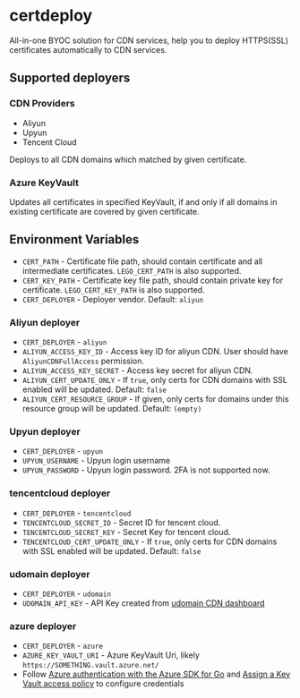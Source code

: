 # certdeploy

All-in-one BYOC solution for CDN services, help you to deploy 
HTTPS(SSL) certificates automatically to CDN services.

## Supported deployers

### CDN Providers

* Aliyun
* Upyun
* Tencent Cloud

Deploys to all CDN domains which matched by given certificate.

### Azure KeyVault

Updates all certificates in specified KeyVault, if and only if all domains in existing 
certificate are covered by given certificate.

## Environment Variables

* `CERT_PATH` - Certificate file path, should contain certificate and all intermediate certificates. `LEGO_CERT_PATH` is also supported.
* `CERT_KEY_PATH` - Certificate key file path, should contain private key for certificate. `LEGO_CERT_KEY_PATH` is also supported.
* `CERT_DEPLOYER` - Deployer vendor. Default: `aliyun`

### Aliyun deployer

* `CERT_DEPLOYER` - `aliyun`
* `ALIYUN_ACCESS_KEY_ID` - Access key ID for aliyun CDN. User should have `AliyunCDNFullAccess` permission.
* `ALIYUN_ACCESS_KEY_SECRET` - Access key secret for aliyun CDN.
* `ALIYUN_CERT_UPDATE_ONLY` - If `true`, only certs for CDN domains with SSL enabled will be updated. Default: `false`
* `ALIYUN_CERT_RESOURCE_GROUP` - If given, only certs for domains under this resource group will be updated. Default: `(empty)`

### Upyun deployer

* `CERT_DEPLOYER` - `upyun`
* `UPYUN_USERNAME` - Upyun login username
* `UPYUN_PASSWORD` - Upyun login password. 2FA is not supported now.

### tencentcloud deployer

* `CERT_DEPLOYER` - `tencentcloud`
* `TENCENTCLOUD_SECRET_ID` - Secret ID for tencent cloud.
* `TENCENTCLOUD_SECRET_KEY` - Secret Key for tencent cloud.
* `TENCENTCLOUD_CERT_UPDATE_ONLY` - If `true`, only certs for CDN domains with SSL enabled will be updated. Default: `false`

### udomain deployer

* `CERT_DEPLOYER` - `udomain`
* `UDOMAIN_API_KEY` - API Key created from [udomain CDN dashboard](https://cdn.8338.hk/key)

### azure deployer

* `CERT_DEPLOYER` - `azure`
* `AZURE_KEY_VAULT_URI` - Azure KeyVault Uri, likely `https://SOMETHING.vault.azure.net/`
* Follow [Azure authentication with the Azure SDK for Go](https://learn.microsoft.com/en-us/azure/developer/go/azure-sdk-authentication) 
  and [Assign a Key Vault access policy](https://learn.microsoft.com/en-us/azure/key-vault/general/assign-access-policy)
  to configure credentials
